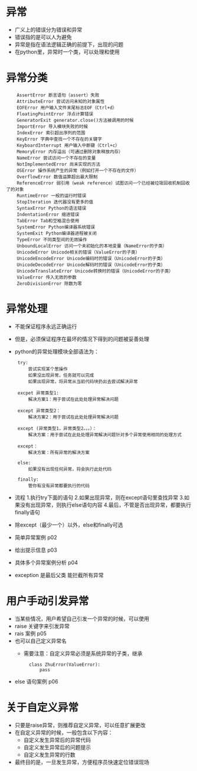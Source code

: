 # 异常
 - 广义上的错误分为错误和异常
 - 错误指的是可以人为避免
 - 异常是指在语法逻辑正确的前提下，出现的问题
 - 在python里，异常时一个类，可以处理和使用
 
# 异常分类

        AssertError 断言语句（assert）失败
        AttributeError 尝试访问未知的对象属性
        EOFError 用户输入文件末尾标志EOF（Ctrl+d）
        FloatingPointError 浮点计算错误
        GeneratorExit generator.close()方法被调用的时候
        ImportError 导入模块失败的时候
        IndexError 索引超出序列的范围
        KeyError 字典中查找一个不存在的关键字
        KeyboardInterrupt 用户输入中断键（Ctrl+c）
        MemoryError 内存溢出（可通过删除对象释放内存）
        NameError 尝试访问一个不存在的变量
        NotImplementedError 尚未实现的方法
        OSError 操作系统产生的异常（例如打开一个不存在的文件）
        OverflowError 数值运算超出最大限制
        ReferenceError 弱引用（weak reference）试图访问一个已经被垃圾回收机制回收了的对象
        RuntimeError 一般的运行时错误
        StopIteration 迭代器没有更多的值
        SyntaxError Python的语法错误
        IndentationError 缩进错误
        TabError Tab和空格混合使用
        SystemError Python编译器系统错误
        SystemExit Python编译器进程被关闭
        TypeError 不同类型间的无效操作
        UnboundLocalError 访问一个未初始化的本地变量（NameError的子类）
        UnicodeError Unicode相关的错误（ValueError的子类）
        UnicodeEncodeError Unicode编码时的错误（UnicodeError的子类）
        UnicodeDecodeError Unicode解码时的错误（UnicodeError的子类）
        UnicodeTranslateError Unicode转换时的错误（UnicodeError的子类）
        ValueError 传入无效的参数
        ZeroDivisionError 除数为零
        
# 异常处理
 - 不能保证程序永远正确运行
 - 但是，必须保证程序在最坏的情况下得到的问题被妥善处理
 - python的异常处理模块全部语法为：
 
        try:
            尝试实现某个葱操作
            如果没出现异常，任务就可以完成
            如果出现异常，将异常从当前代码块扔出去尝试解决异常
            
        excpet 异常类型1:
            解决方案1：用于尝试在此处处理异常解决问题
            
        except 异常类型2：
            解决方案2：用于尝试在此处处理异常解决问题
            
        except (异常类型1，异常类型2。。。）：
            解决方案：用于尝试在此处处理异常解决问题针对多个异常使用相同的处理方式
        
        except：
            解决方案：所有异常的解决方案
            
        else:
            如果没有出现任何异常，将会执行此处代码
            
        finally:
            管你有没有异常都要执行的代码
           
 -  流程
    1.执行try下面的语句
    2.如果出现异常，则在except语句里查找异常
    3.如果没有出现异常，则执行else语句内容
    4.最后，不管是否出现异常，都要执行finally语句
 - 除except（最少一个）以外，else和finally可选
 - 简单异常案例 p02
 - 给出提示信息 p03
 - 具体多个异常案例分析 p04
 - exception 是最后父类 能拦截所有异常
 
# 用户手动引发异常
 - 当某些情况，用户希望自己引发一个异常的时候，可以使用
 - raise 关键字来引发异常
 - rais 案例 p05
 - 也可以自己定义异常名
    - 需要注意：自定义异常必须是系统异常的子类，继承
    
            class ZhuError(ValueError):
                pass

 - else 语句案例 p06

# 关于自定义异常
 - 只要是raise异常，则推荐自定义异常，可以任意扩展更改
 - 在自定义异常的时候，一般包含以下内容：
    - 自定义发生异常后的异常代码
    - 自定义发生异常后的问题提示
    - 自定义发生异常的行数
 - 最终目的是，一旦发生异常，方便程序员快速定位错误现场